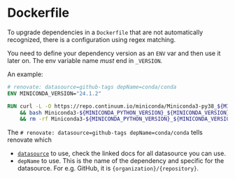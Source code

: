 # Dockerfile

To upgrade dependencies in a `Dockerfile` that are not automatically recognized, there is a configuration using regex matching.

You need to define your dependency version as an `ENV` var and then use it later on. The env variable name _must_ end in `_VERSION`.

An example:

```Dockerfile
# renovate: datasource=github-tags depName=conda/conda
ENV MINICONDA_VERSION="24.1.2"

RUN curl -L -O https://repo.continuum.io/miniconda/Miniconda3-py38_${MINICONDA_VERSION}-Linux-x86_64.sh \
    && bash Miniconda3-${MINICONDA_PYTHON_VERSION}_${MINICONDA_VERSION}-Linux-x86_64.sh -b -p /opt/conda \
    && rm -rf Miniconda3-${MINICONDA_PYTHON_VERSION}_${MINICONDA_VERSION}-Linux-x86_64.sh
```

The `# renovate: datasource=github-tags depName=conda/conda` tells renovate which

- [`datasource`](https://docs.renovatebot.com/modules/datasource/) to use, check the linked docs for all datasource you can use.
- `depName` to use. This is the name of the dependency and specific for the datasource. For e.g. GitHub, it is `{organization}/{repository}`.
